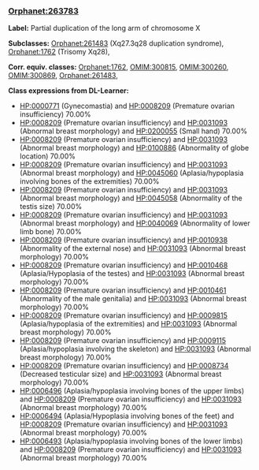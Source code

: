 
### [Orphanet:263783](http://www.orpha.net/ORDO/Orphanet_263783)
**Label:** Partial duplication of the long arm of chromosome X

**Subclasses:** [Orphanet:261483](http://www.orpha.net/ORDO/Orphanet_261483) (Xq27.3q28 duplication syndrome), [Orphanet:1762](http://www.orpha.net/ORDO/Orphanet_1762) (Trisomy Xq28), 

**Corr. equiv. classes:** [Orphanet:1762](http://www.orpha.net/ORDO/Orphanet_1762), [OMIM:300815](http://purl.obolibrary.org/obo/OMIM_300815), [OMIM:300260](http://purl.obolibrary.org/obo/OMIM_300260), [OMIM:300869](http://purl.obolibrary.org/obo/OMIM_300869), [Orphanet:261483](http://www.orpha.net/ORDO/Orphanet_261483), 

**Class expressions from DL-Learner:**

- [HP:0000771](http://purl.obolibrary.org/obo/HP_0000771) (Gynecomastia) and [HP:0008209](http://purl.obolibrary.org/obo/HP_0008209) (Premature ovarian insufficiency) 70.00%
- [HP:0008209](http://purl.obolibrary.org/obo/HP_0008209) (Premature ovarian insufficiency) and [HP:0031093](http://purl.obolibrary.org/obo/HP_0031093) (Abnormal breast morphology) and [HP:0200055](http://purl.obolibrary.org/obo/HP_0200055) (Small hand) 70.00%
- [HP:0008209](http://purl.obolibrary.org/obo/HP_0008209) (Premature ovarian insufficiency) and [HP:0031093](http://purl.obolibrary.org/obo/HP_0031093) (Abnormal breast morphology) and [HP:0100886](http://purl.obolibrary.org/obo/HP_0100886) (Abnormality of globe location) 70.00%
- [HP:0008209](http://purl.obolibrary.org/obo/HP_0008209) (Premature ovarian insufficiency) and [HP:0031093](http://purl.obolibrary.org/obo/HP_0031093) (Abnormal breast morphology) and [HP:0045060](http://purl.obolibrary.org/obo/HP_0045060) (Aplasia/hypoplasia involving bones of the extremities) 70.00%
- [HP:0008209](http://purl.obolibrary.org/obo/HP_0008209) (Premature ovarian insufficiency) and [HP:0031093](http://purl.obolibrary.org/obo/HP_0031093) (Abnormal breast morphology) and [HP:0045058](http://purl.obolibrary.org/obo/HP_0045058) (Abnormality of the testis size) 70.00%
- [HP:0008209](http://purl.obolibrary.org/obo/HP_0008209) (Premature ovarian insufficiency) and [HP:0031093](http://purl.obolibrary.org/obo/HP_0031093) (Abnormal breast morphology) and [HP:0040069](http://purl.obolibrary.org/obo/HP_0040069) (Abnormality of lower limb bone) 70.00%
- [HP:0008209](http://purl.obolibrary.org/obo/HP_0008209) (Premature ovarian insufficiency) and [HP:0010938](http://purl.obolibrary.org/obo/HP_0010938) (Abnormality of the external nose) and [HP:0031093](http://purl.obolibrary.org/obo/HP_0031093) (Abnormal breast morphology) 70.00%
- [HP:0008209](http://purl.obolibrary.org/obo/HP_0008209) (Premature ovarian insufficiency) and [HP:0010468](http://purl.obolibrary.org/obo/HP_0010468) (Aplasia/Hypoplasia of the testes) and [HP:0031093](http://purl.obolibrary.org/obo/HP_0031093) (Abnormal breast morphology) 70.00%
- [HP:0008209](http://purl.obolibrary.org/obo/HP_0008209) (Premature ovarian insufficiency) and [HP:0010461](http://purl.obolibrary.org/obo/HP_0010461) (Abnormality of the male genitalia) and [HP:0031093](http://purl.obolibrary.org/obo/HP_0031093) (Abnormal breast morphology) 70.00%
- [HP:0008209](http://purl.obolibrary.org/obo/HP_0008209) (Premature ovarian insufficiency) and [HP:0009815](http://purl.obolibrary.org/obo/HP_0009815) (Aplasia/hypoplasia of the extremities) and [HP:0031093](http://purl.obolibrary.org/obo/HP_0031093) (Abnormal breast morphology) 70.00%
- [HP:0008209](http://purl.obolibrary.org/obo/HP_0008209) (Premature ovarian insufficiency) and [HP:0009115](http://purl.obolibrary.org/obo/HP_0009115) (Aplasia/hypoplasia involving the skeleton) and [HP:0031093](http://purl.obolibrary.org/obo/HP_0031093) (Abnormal breast morphology) 70.00%
- [HP:0008209](http://purl.obolibrary.org/obo/HP_0008209) (Premature ovarian insufficiency) and [HP:0008734](http://purl.obolibrary.org/obo/HP_0008734) (Decreased testicular size) and [HP:0031093](http://purl.obolibrary.org/obo/HP_0031093) (Abnormal breast morphology) 70.00%
- [HP:0006496](http://purl.obolibrary.org/obo/HP_0006496) (Aplasia/hypoplasia involving bones of the upper limbs) and [HP:0008209](http://purl.obolibrary.org/obo/HP_0008209) (Premature ovarian insufficiency) and [HP:0031093](http://purl.obolibrary.org/obo/HP_0031093) (Abnormal breast morphology) 70.00%
- [HP:0006494](http://purl.obolibrary.org/obo/HP_0006494) (Aplasia/Hypoplasia involving bones of the feet) and [HP:0008209](http://purl.obolibrary.org/obo/HP_0008209) (Premature ovarian insufficiency) and [HP:0031093](http://purl.obolibrary.org/obo/HP_0031093) (Abnormal breast morphology) 70.00%
- [HP:0006493](http://purl.obolibrary.org/obo/HP_0006493) (Aplasia/hypoplasia involving bones of the lower limbs) and [HP:0008209](http://purl.obolibrary.org/obo/HP_0008209) (Premature ovarian insufficiency) and [HP:0031093](http://purl.obolibrary.org/obo/HP_0031093) (Abnormal breast morphology) 70.00%


